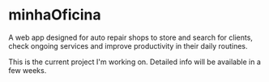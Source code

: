 # minhaOficina
A web app designed for auto repair shops to store and search for clients, check ongoing services and improve productivity in their daily routines.

This is the current project I'm working on. Detailed info will be available in a few weeks.

